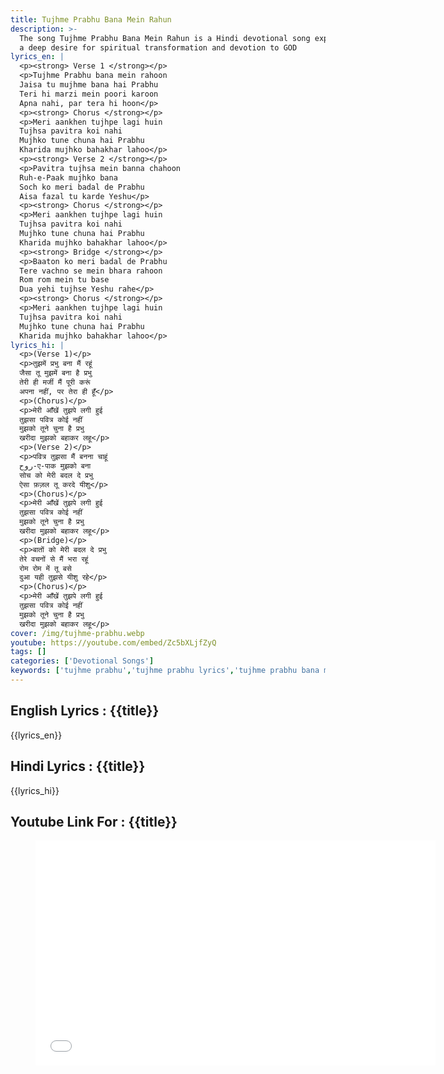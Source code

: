 ```yaml
---
title: Tujhme Prabhu Bana Mein Rahun
description: >-
  The song Tujhme Prabhu Bana Mein Rahun is a Hindi devotional song expressing
  a deep desire for spiritual transformation and devotion to GOD
lyrics_en: |
  <p><strong> Verse 1 </strong></p>
  <p>Tujhme Prabhu bana mein rahoon
  Jaisa tu mujhme bana hai Prabhu
  Teri hi marzi mein poori karoon
  Apna nahi, par tera hi hoon</p>
  <p><strong> Chorus </strong></p>
  <p>Meri aankhen tujhpe lagi huin
  Tujhsa pavitra koi nahi
  Mujhko tune chuna hai Prabhu
  Kharida mujhko bahakhar lahoo</p>
  <p><strong> Verse 2 </strong></p>
  <p>Pavitra tujhsa mein banna chahoon
  Ruh-e-Paak mujhko bana
  Soch ko meri badal de Prabhu
  Aisa fazal tu karde Yeshu</p>
  <p><strong> Chorus </strong></p>
  <p>Meri aankhen tujhpe lagi huin
  Tujhsa pavitra koi nahi
  Mujhko tune chuna hai Prabhu
  Kharida mujhko bahakhar lahoo</p>
  <p><strong> Bridge </strong></p>
  <p>Baaton ko meri badal de Prabhu
  Tere vachno se mein bhara rahoon
  Rom rom mein tu base
  Dua yehi tujhse Yeshu rahe</p>
  <p><strong> Chorus </strong></p>
  <p>Meri aankhen tujhpe lagi huin
  Tujhsa pavitra koi nahi
  Mujhko tune chuna hai Prabhu
  Kharida mujhko bahakhar lahoo</p>
lyrics_hi: |
  <p>(Verse 1)</p>
  <p>तुझमें प्रभु बना मैं रहूं
  जैसा तू मुझमें बना है प्रभु
  तेरी ही मर्जी मैं पूरी करूं
  अपना नहीं, पर तेरा ही हूँ</p>
  <p>(Chorus)</p>
  <p>मेरी आँखें तुझपे लगी हुई
  तुझसा पवित्र कोई नहीं
  मुझको तूने चुना है प्रभु
  खरीदा मुझको बहाकर लहू</p>
  <p>(Verse 2)</p>
  <p>पवित्र तुझसा मैं बनना चाहूं
  روح-ए-पाक मुझको बना
  सोच को मेरी बदल दे प्रभु
  ऐसा फ़ज़ल तू करदे यीशु</p>
  <p>(Chorus)</p>
  <p>मेरी आँखें तुझपे लगी हुई
  तुझसा पवित्र कोई नहीं
  मुझको तूने चुना है प्रभु
  खरीदा मुझको बहाकर लहू</p>
  <p>(Bridge)</p>
  <p>बातों को मेरी बदल दे प्रभु
  तेरे वचनों से मैं भरा रहूं
  रोम रोम में तू बसे
  दुआ यही तुझसे यीशु रहे</p>
  <p>(Chorus)</p>
  <p>मेरी आँखें तुझपे लगी हुई
  तुझसा पवित्र कोई नहीं
  मुझको तूने चुना है प्रभु
  खरीदा मुझको बहाकर लहू</p>
cover: /img/tujhme-prabhu.webp
youtube: https://youtube.com/embed/Zc5bXLjfZyQ
tags: []
categories: ['Devotional Songs']
keywords: ['tujhme prabhu','tujhme prabhu lyrics','tujhme prabhu bana mein Rahun Lyrics']
---
```

## English Lyrics : {{title}}
{{lyrics_en}}
## Hindi Lyrics : {{title}}
{{lyrics_hi}}
## Youtube Link For : {{title}}
<figure class="image is-16by9"><iframe class="has-ratio" width="640" height="360" src="{{youtube}}" frameborder="0" allow="accelerometer; autoplay; clipboard-write; encrypted-media; gyroscope; picture-in-picture" allowfullscreen></iframe></figure>
